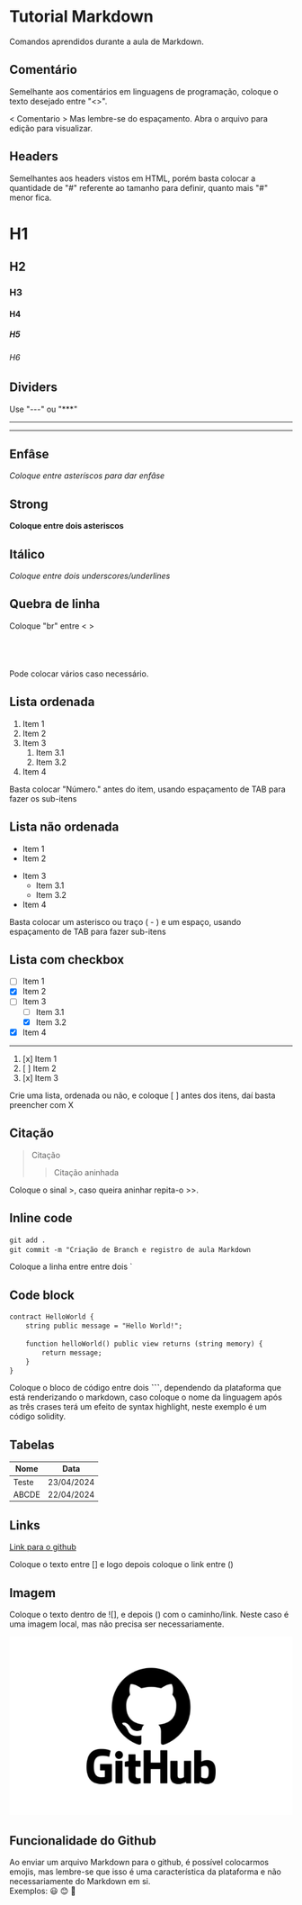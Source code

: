 # Tutorial Markdown

Comandos aprendidos durante a aula de Markdown.

## Comentário

Semelhante aos comentários em linguagens de programação, coloque o texto desejado entre "<>". <br>

< Comentario > Mas lembre-se do espaçamento. Abra o arquivo para edição para visualizar.

<Comentario Exemplo>
<Comentario>

## Headers

Semelhantes aos headers vistos em HTML, porém basta colocar a quantidade de "#" referente ao tamanho para definir, quanto mais "#" menor fica.

# H1
## H2
### H3
#### H4
##### H5
###### H6

## Dividers

Use "---" ou "***"

---


***

## Enfâse

*Coloque entre asteríscos para dar enfâse*

## Strong

**Coloque entre dois asteriscos**

## Itálico

_Coloque entre dois underscores/underlines_

## Quebra de linha

Coloque "br" entre < > <br> <br> <br> <br> <br>
Pode colocar vários caso necessário.
 
## Lista ordenada

1. Item 1
2. Item 2
3. Item 3
   1. Item 3.1
   2. Item 3.2
4. Item 4

Basta colocar "Número." antes do item, usando espaçamento de TAB para fazer os sub-itens

## Lista não ordenada

- Item 1
- Item 2
* Item 3
  * Item 3.1
  * Item 3.2
* Item 4

Basta colocar um asterisco ou traço ( - ) e um espaço, usando espaçamento de TAB para fazer sub-itens

## Lista com checkbox

- [ ] Item 1
- [X] Item 2 
- [ ] Item 3
  - [ ] Item 3.1
  - [X] Item 3.2
- [x] Item 4

---

1. [x] Item 1
2. [ ] Item 2
3. [x] Item 3

Crie uma lista, ordenada ou não, e coloque [ ] antes dos itens, daí basta preencher com X

## Citação

> Citação 
> > Citação aninhada

Coloque o sinal >, caso queira aninhar repita-o >>.

## Inline code

`git add .` <br>
`git commit -m "Criação de Branch e registro de aula Markdown`

Coloque a linha entre entre dois `

## Code block

```solidity
contract HelloWorld {
    string public message = "Hello World!";

    function helloWorld() public view returns (string memory) {
        return message;
    }
}
```

Coloque o bloco de código entre dois **```**, dependendo da plataforma que está renderizando o markdown, caso coloque o nome da linguagem após as três crases terá um efeito de syntax highlight, neste exemplo é um código solidity.

## Tabelas

| Nome | Data |
| ----- | ---------- |
| Teste | 23/04/2024 |
| ABCDE | 22/04/2024 |

## Links

[Link para o github](https://github.com/)

Coloque o texto entre [] e logo depois coloque o link entre ()

## Imagem

Coloque o texto dentro de ![], e depois () com o caminho/link. Neste caso é uma imagem local, mas não precisa ser necessariamente.

![Logo do github local](./imagens/github-logo.png)

## Funcionalidade do Github

Ao enviar um arquivo Markdown para o github, é possível colocarmos emojis, mas lembre-se que isso é uma característica da plataforma e não necessariamente do Markdown em si. <br>
Exemplos: :smiley: :blush: :star_struck: